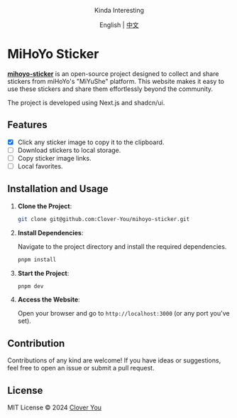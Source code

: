 <!-- <p align="center">
  <img width="144px" src="https://naiveui.oss-cn-hongkong.aliyuncs.com/naivelogo.svg" />
</p> -->
<p align="center">Kinda Interesting</p>

<p align="center">English | <a href="README.zh-CN.md">中文</a></p>

# MiHoYo Sticker

[**mihoyo-sticker**](https://github.com/Clover-You/mihoyo-sticker) is an open-source project designed to collect and share stickers from miHoYo's "MiYuShe" platform. This website makes it easy to use these stickers and share them effortlessly beyond the community.

The project is developed using Next.js and shadcn/ui.

## Features

- [x] Click any sticker image to copy it to the clipboard.
- [ ] Download stickers to local storage.
- [ ] Copy sticker image links.
- [ ] Local favorites.

## Installation and Usage

1. **Clone the Project**:

   ```bash
   git clone git@github.com:Clover-You/mihoyo-sticker.git
   ```

2. **Install Dependencies**:

   Navigate to the project directory and install the required dependencies.

   ```bash
   pnpm install
   ```

3. **Start the Project**:

   ```bash
   pnpm dev
   ```

4. **Access the Website**:

   Open your browser and go to `http://localhost:3000` (or any port you've set).

## Contribution

Contributions of any kind are welcome! If you have ideas or suggestions, feel free to open an issue or submit a pull request.

## License

MIT License © 2024 [Clover You](https://github.com/Clover-You)
